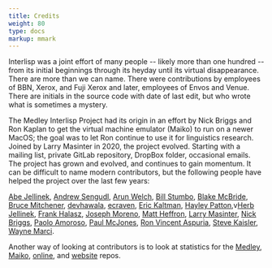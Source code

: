 ```yaml
---
title: Credits
weight: 80
type: docs
markup: mmark
---
```


Interlisp was a joint effort of many people -- likely more than one hundred -- from its initial beginnings through its heyday until its virtual disappearance. There are more than we can name. There were contributions by employees of BBN, Xerox, and Fuji Xerox and later, employees of Envos and Venue. There are initials in the source code with date of last edit, but who wrote what is sometimes a mystery.

<!-- We do have a list of those we remember who are no longer with us [In Memoriam](/medley/history/in-memoriam). -->

The Medley Interlisp Project had its origin in an effort by Nick Briggs and Ron Kaplan to get the virtual machine emulator (Maiko) to run on a newer MacOS; the goal was to let Ron continue to use it for linguistics research. Joined by Larry Masinter in 2020, the project evolved. Starting with a mailing list, private GitLab repository, DropBox folder, occasional emails. The project has grown and evolved, and continues to gain momentum. It can be difficult to name modern contributors, but the following people have helped the project over the last few years:

[Abe Jellinek](https://github.com/AbeJellinek), [Andrew Sengudl](https://github.com/phantomics),  [Arun Welch](https://github.com/Anzus), [Bill Stumbo](https://github.com/stumbo), [Blake McBride](https://github.com/blakemcbride), [Bruce Mitchener](https://github.com/waywardmonkeys), [devhawala](https://github.com/devhawala), [ecraven](https://github.com/ecraven), [Eric Kaltman](https://github.com/ekaltman), [Hayley Patton](https://github.com/no-defun-allowed),v[Herb Jellinek](https://github.com/hjellinek), [Frank Halasz](https://github.com/fghalasz), [Joseph Moreno](mailto:jg.moreno2001@gmail.com), [Matt Heffron](https://github.com/MattHeffron), [Larry Masinter](https://github.com/masinter), [Nick Briggs](https://github.com/nbriggs), [Paolo Amoroso](https://github.com/pamoroso), [Paul McJones](https://github.com/pmcjones), [Ron Vincent Aspuria](mailto:ronvincentaspuria@gmail.com), [Steve Kaisler](https://github.com/skaisler1), [Wayne Marci](https://www.linkedin.com/in/waynemarci).

Another way of looking at contributors is to look at statistics for the [Medley](https://github.com/Interlisp/medley/graphs/contributors),
[Maiko](https://github.com/Interlisp/maiko/graphs/contributors),
[online](https::/github.com/Interlisp/online/graphs/contributors),
and [website](https://github.com/Interlisp/Interlisp/Interlisp.github.io/graphs/contributors) repos.
